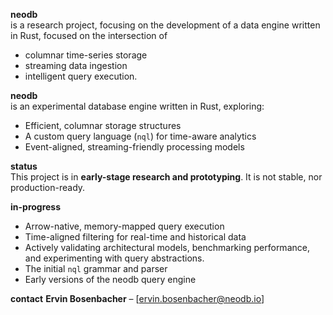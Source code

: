 **neodb**  
is a research project, focusing on the development of a data engine written in Rust,
focused on the intersection of 
- columnar time-series storage
- streaming data ingestion
- intelligent query execution.

**neodb**  
is an experimental database engine written in Rust, exploring:
- Efficient, columnar storage structures
- A custom query language (`nql`) for time-aware analytics
- Event-aligned, streaming-friendly processing models

**status**  
This project is in **early-stage research and prototyping**.
It is not stable, nor production-ready.

**in-progress**  
- Arrow-native, memory-mapped query execution
- Time-aligned filtering for real-time and historical data
- Actively validating architectural models, benchmarking performance, and experimenting with query abstractions.
- The initial `nql` grammar and parser
- Early versions of the neodb query engine

**contact**
**Ervin Bosenbacher** – [ervin.bosenbacher@neodb.io]
